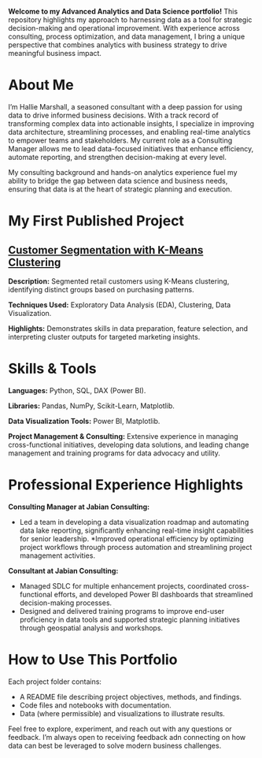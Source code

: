 **Welcome to my Advanced Analytics and Data Science portfolio!** 
This repository highlights my approach to harnessing data as a tool for strategic decision-making and operational improvement. With experience across consulting, process optimization, and data management, I bring a unique perspective that combines analytics with business strategy to drive meaningful business impact.

# **About Me**
I’m Hallie Marshall, a seasoned consultant with a deep passion for using data to drive informed business decisions. With a track record of transforming complex data into actionable insights, I specialize in improving data architecture, streamlining processes, and enabling real-time analytics to empower teams and stakeholders. My current role as a Consulting Manager allows me to lead data-focused initiatives that enhance efficiency, automate reporting, and strengthen decision-making at every level.

My consulting background and hands-on analytics experience fuel my ability to bridge the gap between data science and business needs, ensuring that data is at the heart of strategic planning and execution.

# **My First Published Project**
## [**Customer Segmentation with K-Means Clustering**](https://github.com/hallie-marshall/retail-kmeans-clustering)
**Description:** Segmented retail customers using K-Means clustering, identifying distinct groups based on purchasing patterns.

**Techniques Used:** Exploratory Data Analysis (EDA), Clustering, Data Visualization.

**Highlights:** Demonstrates skills in data preparation, feature selection, and interpreting cluster outputs for targeted marketing insights.

# **Skills & Tools**
**Languages:** Python, SQL, DAX (Power BI).

**Libraries:** Pandas, NumPy, Scikit-Learn, Matplotlib.

**Data Visualization Tools:** Power BI, Matplotlib.

**Project Management & Consulting:** Extensive experience in managing cross-functional initiatives, developing data solutions, and leading change management and training programs for data advocacy and utility.

# **Professional Experience Highlights**
**Consulting Manager at Jabian Consulting:**

* Led a team in developing a data visualization roadmap and automating data lake reporting, significantly enhancing real-time insight capabilities for senior leadership.
*Improved operational efficiency by optimizing project workflows through process automation and streamlining project management activities.

**Consultant at Jabian Consulting:**

* Managed SDLC for multiple enhancement projects, coordinated cross-functional efforts, and developed Power BI dashboards that streamlined decision-making processes.
* Designed and delivered training programs to improve end-user proficiency in data tools and supported strategic planning initiatives through geospatial analysis and workshops.

# **How to Use This Portfolio**

Each project folder contains:
* A README file describing project objectives, methods, and findings.
* Code files and notebooks with documentation.
* Data (where permissible) and visualizations to illustrate results.

Feel free to explore, experiment, and reach out with any questions or feedback. I’m always open to receiving feedback adn connecting on how data can best be leveraged to solve modern business challenges.
